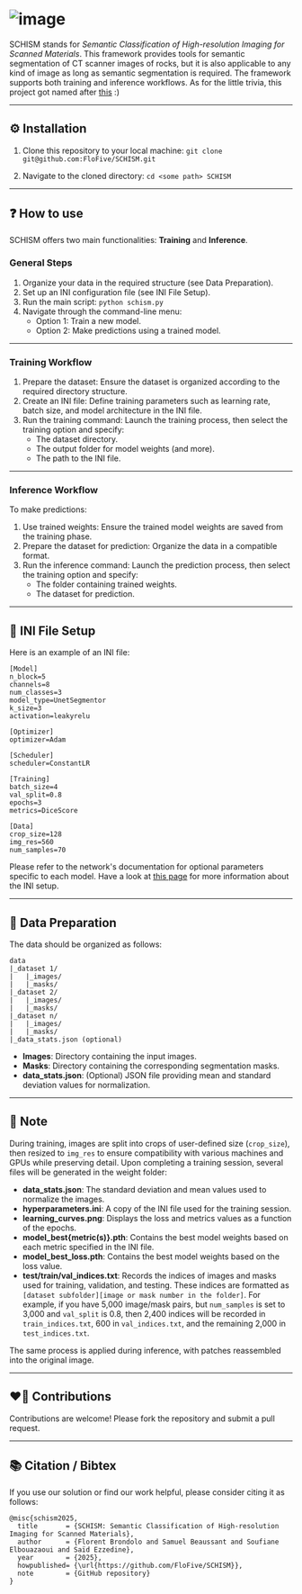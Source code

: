# ![image](https://github.com/user-attachments/assets/22d60a8a-12a8-439b-bd12-636500ee28d0)

SCHISM stands for _Semantic Classification of High-resolution Imaging for Scanned Materials_. This framework provides tools for semantic segmentation of CT scanner images of rocks, but it is also applicable to any kind of image as long as semantic segmentation is required. The framework supports both training and inference workflows. As for the little trivia, this project got named after [this](https://www.youtube.com/watch?v=MM62wjLrgmA&ab_channel=TOOLVEVO) :) 

---
## :gear: Installation

1. Clone this repository to your local machine:
   ``` git clone git@github.com:FloFive/SCHISM.git ```

3. Navigate to the cloned directory:
   ``` cd <some path> SCHISM ```
   
---
## :question: How to use

SCHISM offers two main functionalities: **Training** and **Inference**.

### General Steps
1. Organize your data in the required structure (see Data Preparation).
2. Set up an INI configuration file (see INI File Setup).
3. Run the main script:
   ``` python schism.py ```
4. Navigate through the command-line menu:
    - Option 1: Train a new model.
    - Option 2: Make predictions using a trained model.

---
### Training Workflow
1. Prepare the dataset: Ensure the dataset is organized according to the required directory structure.
2. Create an INI file: Define training parameters such as learning rate, batch size, and model architecture in the INI file.
3. Run the training command: Launch the training process, then select the training option and specify:
    - The dataset directory.
    - The output folder for model weights (and more).
    - The path to the INI file.

---
### Inference Workflow
To make predictions:
1. Use trained weights: Ensure the trained model weights are saved from the training phase.
2. Prepare the dataset for prediction: Organize the data in a compatible format.
3. Run the inference command: Launch the prediction process, then select the training option and specify:
    - The folder containing trained weights.
    - The dataset for prediction.

---
## :scroll: INI File Setup

Here is an example of an INI file:

```
[Model]
n_block=5
channels=8
num_classes=3
model_type=UnetSegmentor
k_size=3
activation=leakyrelu
 
[Optimizer]
optimizer=Adam
 
[Scheduler]
scheduler=ConstantLR
 
[Training]
batch_size=4
val_split=0.8
epochs=3
metrics=DiceScore
 
[Data]
crop_size=128
img_res=560
num_samples=70
```

Please refer to the network's documentation for optional parameters specific to each model. Have a look at [this page](https://github.com/FloFive/SCHISM/blob/main/docs/ini.md) for more information about the INI setup.

---
## 👾 Data Preparation

The data should be organized as follows:

```
data
|_dataset 1/
|   |_images/
|   |_masks/
|_dataset 2/
|   |_images/
|   |_masks/
|_dataset n/
|   |_images/
|   |_masks/
|_data_stats.json (optional)
```

- **Images**: Directory containing the input images.
- **Masks**: Directory containing the corresponding segmentation masks.
- **data_stats.json**: (Optional) JSON file providing mean and standard deviation values for normalization.
 
---
## :thinking: Note

During training, images are split into crops of user-defined size (`crop_size`), then resized to `img_res` to ensure compatibility with various machines and GPUs while preserving detail. Upon completing a training session, several files will be generated in the weight folder:

- **data_stats.json**: The standard deviation and mean values used to normalize the images.
- **hyperparameters.ini**: A copy of the INI file used for the training session.
- **learning_curves.png**: Displays the loss and metrics values as a function of the epochs.
- **model_best{metric(s)}.pth**: Contains the best model weights based on each metric specified in the INI file.
- **model_best_loss.pth**: Contains the best model weights based on the loss value.
- **test/train/val_indices.txt**: Records the indices of images and masks used for training, validation, and testing. These indices are formatted as `[dataset subfolder][image or mask number in the folder]`. For example, if you have 5,000 image/mask pairs, but `num_samples` is set to 3,000 and `val_split` is 0.8, then 2,400 indices will be recorded in `train_indices.txt`, 600 in `val_indices.txt`, and the remaining 2,000 in `test_indices.txt`.

The same process is applied during inference, with patches reassembled into the original image.

---
## :heart_on_fire: Contributions
Contributions are welcome! Please fork the repository and submit a pull request.

---
## 📚 Citation / Bibtex

If you use our solution or find our work helpful, please consider citing it as follows:

```
@misc{schism2025,
  title       = {SCHISM: Semantic Classification of High-resolution Imaging for Scanned Materials},
  author      = {Florent Brondolo and Samuel Beaussant and Soufiane Elbouazaoui and Saïd Ezzedine},
  year        = {2025},
  howpublished= {\url{https://github.com/FloFive/SCHISM}},
  note        = {GitHub repository}
}
```
